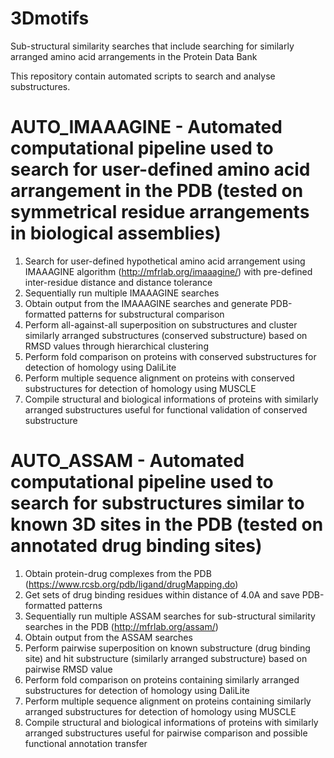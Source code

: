 # 3Dmotifs
Sub-structural similarity searches that include searching for similarly arranged amino acid arrangements in the Protein Data Bank

This repository contain automated scripts to search and analyse substructures.
# AUTO_IMAAAGINE - Automated computational pipeline used to search for user-defined amino acid arrangement in the PDB (tested on symmetrical residue arrangements in biological assemblies)
1. Search for user-defined hypothetical amino acid arrangement using IMAAAGINE algorithm (http://mfrlab.org/imaaagine/) with pre-defined inter-residue distance and distance tolerance 
2. Sequentially run multiple IMAAAGINE searches
3. Obtain output from the IMAAAGINE searches and generate PDB-formatted patterns for substructural comparison
4. Perform all-against-all superposition on substructures and cluster similarly arranged substructures (conserved substructure) based on RMSD values through hierarchical clustering
5. Perform fold comparison on proteins with conserved substructures for detection of homology using DaliLite
6. Perform multiple sequence alignment on proteins with conserved substructures for detection of homology using MUSCLE
7. Compile structural and biological informations of proteins with similarly arranged substructures useful for functional validation of conserved substructure

# AUTO_ASSAM - Automated computational pipeline used to search for substructures similar to known 3D sites in the PDB (tested on annotated drug binding sites)
1. Obtain protein-drug complexes from the PDB (https://www.rcsb.org/pdb/ligand/drugMapping.do)
2. Get sets of drug binding residues within distance of 4.0A and save PDB-formatted patterns
3. Sequentially run multiple ASSAM searches for sub-structural similarity searches in the PDB (http://mfrlab.org/assam/)
4. Obtain output from the ASSAM searches
5. Perform pairwise superposition on known substructure (drug binding site) and hit substructure (similarly arranged substructure) based on pairwise RMSD value
6. Perform fold comparison on proteins containing similarly arranged substructures for detection of homology using DaliLite
7. Perform multiple sequence alignment on proteins containing similarly arranged substructures for detection of homology using MUSCLE
8. Compile structural and biological informations of proteins with similarly arranged substructures useful for pairwise comparison and possible functional annotation transfer
